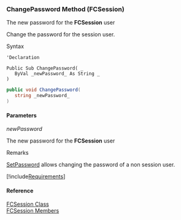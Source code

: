 ﻿### ChangePassword Method (FCSession)

The new password for the **FCSession** user

Change the password for the session user.

Syntax

```vbnet
'Declaration

Public Sub ChangePassword( _
   ByVal _newPassword_ As String _
) 
```

```csharp
public void ChangePassword( 
   string _newPassword_
)
```

#### Parameters

_newPassword_

The new password for the **FCSession** user

Remarks

[SetPassword](fcSDK~FChoice.Foundation.FCSession~SetPassword.md) allows changing the password of a non session user.

[!include[Requirements](../partials/requirements.md)]

#### Reference

[FCSession Class](fcSDK~FChoice.Foundation.FCSession.md)  
[FCSession Members](fcSDK~FChoice.Foundation.FCSession_members.md)